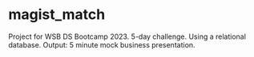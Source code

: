 # magist_match
Project for WSB DS Bootcamp 2023. 5-day challenge. Using a relational database. Output: 5 minute mock business presentation.
